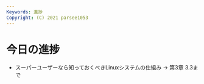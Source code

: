 ```yaml
---
Keywords: 進捗
Copyright: (C) 2021 parsee1053
---
```


# 今日の進捗
* スーパーユーザーなら知っておくべきLinuxシステムの仕組み → 第3章 3.3まで
